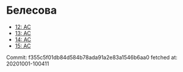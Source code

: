# Белесова
- [12: AC](12.md)
- [13: AC](13.md)
- [14: AC](14.md)
- [15: AC](15.md)

Commit: f355c5f01db84d584b78ada91a2e83a1546b6aa0
 fetched at: 20201001-100411
